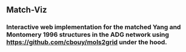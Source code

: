 ## Match-Viz
### **Interactive web implementation for the matched Yang and Montomery 1996 structures in the ADG network using https://github.com/cbouy/mols2grid under the hood.**
